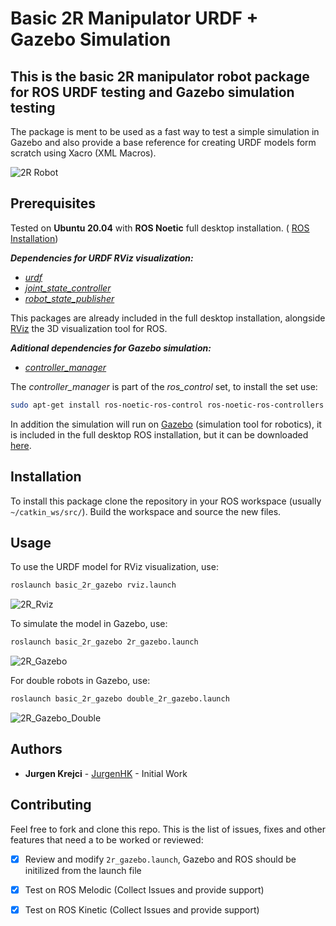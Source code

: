 # Basic 2R Manipulator URDF + Gazebo Simulation

## This is the basic 2R manipulator robot package for ROS URDF testing and Gazebo simulation testing 

The package is ment to be used as a fast way to test a simple simulation in Gazebo and also provide a base reference for creating URDF models form scratch using Xacro (XML Macros). 

![2R Robot](https://i.ibb.co/vxqcyXh/2R-RVIZ.png)

## Prerequisites

Tested on **Ubuntu 20.04** with **ROS Noetic** full desktop installation. ( [ROS Installation](http://wiki.ros.org/noetic/Installation/Ubuntu))

_**Dependencies for URDF RViz visualization:**_

* [_urdf_](http://wiki.ros.org/urdf)
* [_joint_state_controller_](http://wiki.ros.org/joint_state_controller)
* [_robot_state_publisher_](http://wiki.ros.org/robot_state_publisher)

This packages are already included in the full desktop installation, alongside [RViz](http://wiki.ros.org/rviz) the 3D visualization tool for ROS.

_**Aditional dependencies for Gazebo simulation:**_

* [_controller_manager_](http://wiki.ros.org/ros_control)

The _controller_manager_ is part of the _ros_control_ set, to install the set use:

```bash
sudo apt-get install ros-noetic-ros-control ros-noetic-ros-controllers
```
In addition the simulation will run on [Gazebo](http://gazebosim.org/) (simulation tool for robotics), it is included in the full desktop ROS installation, but it can be downloaded [here](http://gazebosim.org/download).



## Installation
To install this package clone the repository in your ROS workspace (usually `~/catkin_ws/src/`). Build the workspace and source the new files.

## Usage
To use the URDF model for RViz visualization, use:

```bash
roslaunch basic_2r_gazebo rviz.launch 
```
![2R_Rviz](https://i.ibb.co/fGsWMRX/2-R-Rviz-Window.png)

To simulate the model in Gazebo, use:

```bash
roslaunch basic_2r_gazebo 2r_gazebo.launch
```
![2R_Gazebo](https://i.ibb.co/9GtXdRs/Screenshot-from-2020-10-16-00-56-32.png)

For double robots in Gazebo, use:

```bash
roslaunch basic_2r_gazebo double_2r_gazebo.launch
```
![2R_Gazebo_Double](https://i.ibb.co/HxyhLsZ/2r-gazebo-double.png)

## Authors 

* **Jurgen Krejci** - [JurgenHK](https://github.com/JurgenHK) - Initial Work 

## Contributing
Feel free to fork and clone this repo. This is the list of issues, fixes and other features that need a to be worked or reviewed: 

- [x] Review and modify `2r_gazebo.launch`, Gazebo and ROS should be initilized from the launch file
- [x] Test on ROS Melodic (Collect Issues and provide support)
- [x] Test on ROS Kinetic (Collect Issues and provide support)




